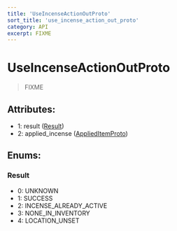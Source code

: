 ```yaml
---
title: 'UseIncenseActionOutProto'
sort_title: 'use_incense_action_out_proto'
category: API
excerpt: FIXME
---
```


# UseIncenseActionOutProto

> FIXME

## Attributes:

- 1: result ([Result](#result))
- 2: applied_incense ([AppliedItemProto](../AppliedItemProto/))

## Enums:

### Result
- 0: UNKNOWN
- 1: SUCCESS
- 2: INCENSE_ALREADY_ACTIVE
- 3: NONE_IN_INVENTORY
- 4: LOCATION_UNSET
